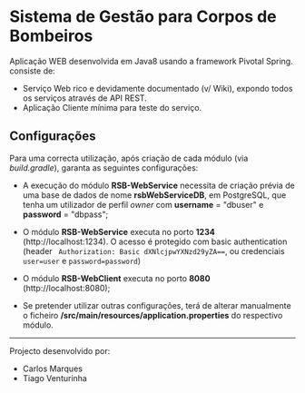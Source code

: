 **Sistema de Gestão para Corpos de Bombeiros**
====================================================================

Aplicação WEB desenvolvida em Java8 usando a framework Pivotal Spring. consiste de:

 - Serviço Web rico e devidamente documentado (v/ Wiki), expondo todos os serviços através de API REST.
 - Aplicação Cliente mínima para teste do serviço.



Configurações
---

Para uma correcta utilização, após criação de cada módulo (via *build.gradle*), garanta as seguintes configurações:

- A execução do módulo **RSB-WebService** necessita de criação prévia de uma base de dados de nome **rsbWebServiceDB**, em PostgreSQL, que tenha um utilizador de perfil *owner* com **username** = "dbuser" e **password** = "dbpass";
- O módulo **RSB-WebService** executa no porto **1234** (http://localhost:1234). O acesso é protegido com basic authentication (header `` Authorization: Basic dXNlcjpwYXNzd29yZA==``, ou credenciais ``user=user`` e ``password=password``)

- O módulo **RSB-WebClient** executa no porto **8080** (http://localhost:8080);
- Se pretender utilizar outras configurações, terá de alterar manualmente o ficheiro **/src/main/resources/application.properties** do respectivo módulo.


___

Projecto desenvolvido por:
- Carlos Marques
- Tiago Venturinha
 




